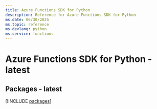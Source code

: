 ```yaml
---
title: Azure Functions SDK for Python
description: Reference for Azure Functions SDK for Python
ms.date: 06/30/2025
ms.topic: reference
ms.devlang: python
ms.service: functions
---
```

# Azure Functions SDK for Python - latest
## Packages - latest
[!INCLUDE [packages](functions-index.md)]